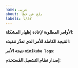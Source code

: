 ```yaml
---
name: عربى
about: بلغ عن خطأ
labels: l/ar
---
```

<!-- يُرجى استخدام هذا النموذج للإبلاغ عن مشكلة وتقديم أكبر قدر ممكن من المعلومات، وإلا سنتأخّر في الردّ عليك. شكرًا -->

**الأوامر المطلوبة لإعادة إظهار المشكلة**:

**النتيجة الكاملة للأمر الذي تعذّر تنفيذه**:

**نتيجة الأمر `minikube logs`**:

**إصدار نظام التشغيل المُستخدَم**:
